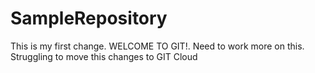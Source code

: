 # SampleRepository

This is my first change.  WELCOME TO GIT!. Need to work more on this. Struggling to move this changes to GIT Cloud